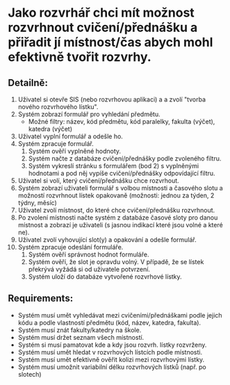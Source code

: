 # Jako rozvrhář chci mít možnost rozvrhnout cvičení/přednášku a přiřadit jí místnost/čas abych mohl efektivně tvořit rozvrhy.

## Detailně:

1. Uživatel si otevře SIS (nebo rozvrhovou aplikaci) a a zvolí "tvorba nového rozvrhového lístku".
2. Systém zobrazí formulář pro vyhledání předmětu.
    - Možné filtry: název, kód předmětu, kód paralelky, fakulta (výčet), katedra (výčet)
3. Uživatel vyplní formulář a odešle ho.
4. Systém zpracuje formulář.
    1. Systém ověří vyplněné hodnoty.
    2. Systém načte z databáze cvičení/přednášky podle zvoleného filtru.
    3. Systém vykreslí stránku s formulářem (bod 2) s vyplněnými hodnotami a pod něj vypíše cvičení/přednášky odpovídající filtru.
5. Uživatel si volí, který cvičení/přednášku chce rozvrhout.
6. Systém zobrazí uživateli formulář s volbou místnosti a časového slotu a možností rozvrhnout lístek opakovaně (možnosti: jednou za týden, 2 týdny, měsíc)
7. Uživatel zvolí místnost, do které chce cvičení/přednášku rozvrhnout.
8. Po zvolení místnosti načte systém z databáze časové sloty pro danou místnost a zobrazí je uživateli (s jasnou indikací které jsou volné a které ne).
9. Uživatel zvolí vyhovující slot(y) a opakování a odešle formulář.
10. Systém zpracuje odeslání formuláře.
    1. Systém ověří správnost hodnot formuláře.
    2. Systém ověří, že slot je opravdu volný. V případě, že se lístek překrývá vyžádá si od uživatele potvrzení.
    3. Systém uloží do databáze vytvořené rozvrhové lístky.

## Requirements:

- Systém musí umět vyhledávat mezi cvičeními/přednáškami podle jejich kódu
  a podle vlastností předmětu (kód, název, katedra, fakulta).
- Systém musí znát fakulty/katedry na škole.
- Systém musí držet seznam všech místností.
- Systém si musí pamatovat kde a kdy jsou rozvrh. lístky rozvrženy.
- Systém musí umět hledat v rozvrhových lístcích podle místnosti.
- Systém musí umět efektivně ověřit kolizi mezi rozvrhovými lístky.
- Systém musí umožnit variabilní délku rozvrhových lístků (např. po slotech)